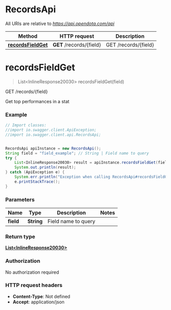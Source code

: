 # RecordsApi

All URIs are relative to *https://api.opendota.com/api*

Method | HTTP request | Description
------------- | ------------- | -------------
[**recordsFieldGet**](RecordsApi.md#recordsFieldGet) | **GET** /records/{field} | GET /records/{field}


<a name="recordsFieldGet"></a>
# **recordsFieldGet**
> List&lt;InlineResponse20030&gt; recordsFieldGet(field)

GET /records/{field}

Get top performances in a stat

### Example
```java
// Import classes:
//import io.swagger.client.ApiException;
//import io.swagger.client.api.RecordsApi;


RecordsApi apiInstance = new RecordsApi();
String field = "field_example"; // String | Field name to query
try {
    List<InlineResponse20030> result = apiInstance.recordsFieldGet(field);
    System.out.println(result);
} catch (ApiException e) {
    System.err.println("Exception when calling RecordsApi#recordsFieldGet");
    e.printStackTrace();
}
```

### Parameters

Name | Type | Description  | Notes
------------- | ------------- | ------------- | -------------
 **field** | **String**| Field name to query |

### Return type

[**List&lt;InlineResponse20030&gt;**](InlineResponse20030.md)

### Authorization

No authorization required

### HTTP request headers

 - **Content-Type**: Not defined
 - **Accept**: application/json

